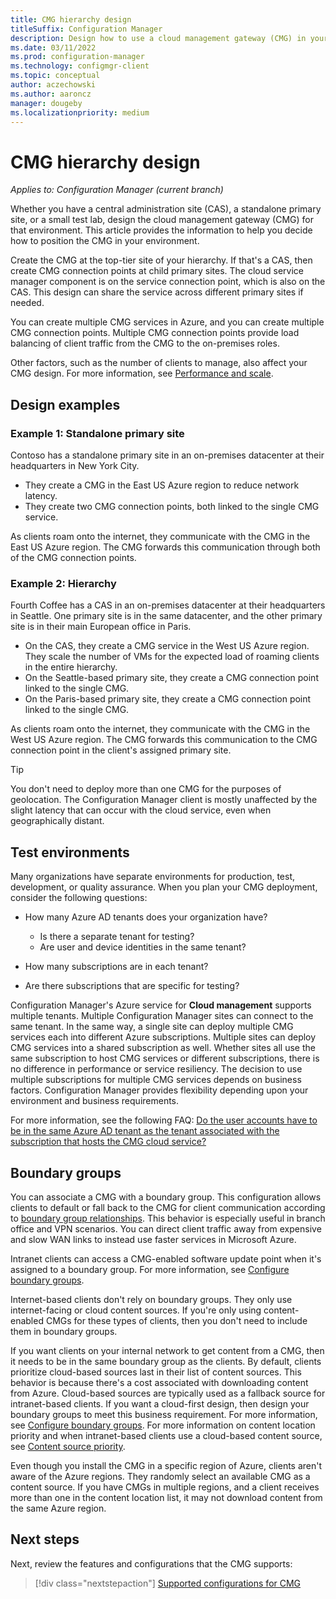 ```yaml
---
title: CMG hierarchy design
titleSuffix: Configuration Manager
description: Design how to use a cloud management gateway (CMG) in your Configuration Manager hierarchy.
ms.date: 03/11/2022
ms.prod: configuration-manager
ms.technology: configmgr-client
ms.topic: conceptual
author: aczechowski
ms.author: aaroncz
manager: dougeby
ms.localizationpriority: medium
---
```


# CMG hierarchy design

*Applies to: Configuration Manager (current branch)*

Whether you have a central administration site (CAS), a standalone primary site, or a small test lab, design the cloud management gateway (CMG) for that environment. This article provides the information to help you decide how to position the CMG in your environment.

Create the CMG at the top-tier site of your hierarchy. If that's a CAS, then create CMG connection points at child primary sites. The cloud service manager component is on the service connection point, which is also on the CAS. This design can share the service across different primary sites if needed.

You can create multiple CMG services in Azure, and you can create multiple CMG connection points. Multiple CMG connection points provide load balancing of client traffic from the CMG to the on-premises roles.

Other factors, such as the number of clients to manage, also affect your CMG design. For more information, see [Performance and scale](perf-scale.md).

## Design examples

### Example 1: Standalone primary site

Contoso has a standalone primary site in an on-premises datacenter at their headquarters in New York City.

- They create a CMG in the East US Azure region to reduce network latency.
- They create two CMG connection points, both linked to the single CMG service.

As clients roam onto the internet, they communicate with the CMG in the East US Azure region. The CMG forwards this communication through both of the CMG connection points.

### Example 2: Hierarchy

Fourth Coffee has a CAS in an on-premises datacenter at their headquarters in Seattle. One primary site is in the same datacenter, and the other primary site is in their main European office in Paris.

- On the CAS, they create a CMG service in the West US Azure region. They scale the number of VMs for the expected load of roaming clients in the entire hierarchy.
- On the Seattle-based primary site, they create a CMG connection point linked to the single CMG.
- On the Paris-based primary site, they create a CMG connection point linked to the single CMG.

As clients roam onto the internet, they communicate with the CMG in the West US Azure region. The CMG forwards this communication to the CMG connection point in the client's assigned primary site.

> [!TIP]
> You don't need to deploy more than one CMG for the purposes of geolocation. The Configuration Manager client is mostly unaffected by the slight latency that can occur with the cloud service, even when geographically distant.

## Test environments
<!-- SCCMDocs#1225 -->
Many organizations have separate environments for production, test, development, or quality assurance. When you plan your CMG deployment, consider the following questions:

- How many Azure AD tenants does your organization have?
  - Is there a separate tenant for testing?
  - Are user and device identities in the same tenant?

- How many subscriptions are in each tenant?
- Are there subscriptions that are specific for testing?

Configuration Manager's Azure service for **Cloud management** supports multiple tenants. Multiple Configuration Manager sites can connect to the same tenant. In the same way, a single site can deploy multiple CMG services each into different Azure subscriptions. Multiple sites can deploy CMG services into a shared subscription as well. Whether sites all use the same subscription to host CMG services or different subscriptions, there is no difference in performance or service resiliency. The decision to use multiple subscriptions for multiple CMG services depends on business factors. Configuration Manager provides flexibility depending upon your environment and business requirements.

For more information, see the following FAQ: [Do the user accounts have to be in the same Azure AD tenant as the tenant associated with the subscription that hosts the CMG cloud service?](./cloud-management-gateway-faq.yml#do-the-user-accounts-have-to-be-in-the-same-azure-ad-tenant-as-the-tenant-associated-with-the-subscription-that-hosts-the-cmg-cloud-service-)

## Boundary groups

You can associate a CMG with a boundary group. This configuration allows clients to default or fall back to the CMG for client communication according to [boundary group relationships](../../../servers/deploy/configure/boundary-groups.md). This behavior is especially useful in branch office and VPN scenarios. You can direct client traffic away from expensive and slow WAN links to instead use faster services in Microsoft Azure.<!--3640932-->

Intranet clients can access a CMG-enabled software update point when it's assigned to a boundary group. For more information, see [Configure boundary groups](../../../servers/deploy/configure/boundary-groups-software-update-points.md#intranet-clients-can-use-a-cmg-software-update-point).<!--7102873-->

Internet-based clients don't rely on boundary groups. They only use internet-facing or cloud content sources. If you're only using content-enabled CMGs for these types of clients, then you don't need to include them in boundary groups.

If you want clients on your internal network to get content from a CMG, then it needs to be in the same boundary group as the clients. By default, clients prioritize cloud-based sources last in their list of content sources. This behavior is because there's a cost associated with downloading content from Azure. Cloud-based sources are typically used as a fallback source for intranet-based clients. If you want a cloud-first design, then design your boundary groups to meet this business requirement. For more information, see [Configure boundary groups](../../../servers/deploy/configure/boundary-groups.md). For more information on content location priority and when intranet-based clients use a cloud-based content source, see [Content source priority](../../../plan-design/hierarchy/fundamental-concepts-for-content-management.md#content-source-priority).

Even though you install the CMG in a specific region of Azure, clients aren't aware of the Azure regions. They randomly select an available CMG as a content source. If you have CMGs in multiple regions, and a client receives more than one in the content location list, it may not download content from the same Azure region.

## Next steps

Next, review the features and configurations that the CMG supports:
  
> [!div class="nextstepaction"]
> [Supported configurations for CMG](supported-configurations.md)
